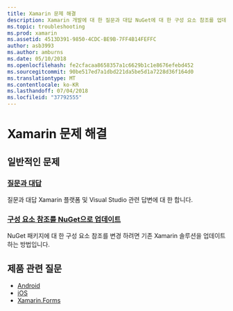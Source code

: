 ```yaml
---
title: Xamarin 문제 해결
description: Xamarin 개발에 대 한 질문과 대답 NuGet에 대 한 구성 요소 참조를 업데이트 하는 방법에 설명 하는 콘텐츠에 대 한이 문서 링크도 지원 옵션에 설명 및 제품 관련 질문에 답변 합니다.
ms.topic: troubleshooting
ms.prod: xamarin
ms.assetid: 4513D391-9850-4CDC-BE9B-7FF4B14FEFFC
author: asb3993
ms.author: amburns
ms.date: 05/10/2018
ms.openlocfilehash: fe2cfacaa8658357a1c6629b1c1e8676efebd452
ms.sourcegitcommit: 90be517ed7a1dbd221da5be5d1a7228d36f164d0
ms.translationtype: MT
ms.contentlocale: ko-KR
ms.lasthandoff: 07/04/2018
ms.locfileid: "37792555"
---
```

# <a name="xamarin-troubleshooting"></a>Xamarin 문제 해결

## <a name="general-issues"></a>일반적인 문제

### <a name="frequently-asked-questionsquestionsindexmd"></a>[질문과 대답](questions/index.md)

질문과 대답 Xamarin 플랫폼 및 Visual Studio 관련 답변에 대 한 합니다.

### <a name="updating-component-references-to-nugetcomponent-nugetmd"></a>[구성 요소 참조를 NuGet으로 업데이트](component-nuget.md)

NuGet 패키지에 대 한 구성 요소 참조를 변경 하려면 기존 Xamarin 솔루션을 업데이트 하는 방법입니다.

## <a name="product-specific-questions"></a>제품 관련 질문

- [Android](~/android/troubleshooting/questions/index.md)
- [iOS](~/ios/troubleshooting/questions/index.md)
- [Xamarin.Forms](~/xamarin-forms/troubleshooting/questions/index.md)
